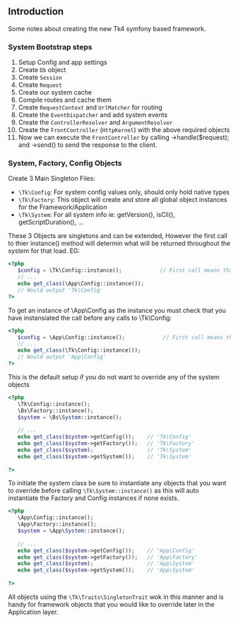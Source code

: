 
## Introduction


Some notes about creating the new Tk4 symfony based framework.


### System Bootstrap steps

1. Setup Config and app settings
1. Create `Db` object
1. Create `Session`
1. Create `Request`
1. Create our system cache
1. Compile routes and cache them
1. Create `RequestContext` and `UrlMatcher` for routing
1. Create the `EventDispatcher` and add system events
1. Create the `ControllerResolver` and `ArgumentResolver`
1. Create the `FrontController` (`HttpKernel`) with the above required objects
2. Now we can execute the `FrontController` by calling ->handle($request); and ->send() to send the response to the client.


### System, Factory, Config Objects

Create 3 Main Singleton Files:

 - `\Tk\Config`:    For system config values only, should only hold native types
 - `\Tk\Factory`:   This object will create and store all global object instances for the Framework/Application
 - `\Tk\System`:    For all system info ie: getVersion(), isCli(), getScriptDuration(), ...

These 3 Objects are singletons and can be extended, However the first call to thier instance() method
will determin what will be returned throughout the system for that load.
EG:
```php
<?php
   $config = \Tk\Config::instance();            // First call means that \Tk\Config is stored as the instance
   // ...
   echo get_class(\App\Config::instance());
   // Would output 'Tk\Config'
?>
```
To get an instance of \App\Config as the instance you must check that you have 
instansiated the call before any calls to \Tk\Config:

```php
<?php
   $config = \App\Config::instance();            // First call means that \App\Config is stored as the instance
   // ...
   echo get_class(\Tk\Config::instance());
   // Would output 'App\Config'
?>
```


This is the default setup if you do not want to override any of the system objects
```php
<?php
   \Tk\Config::instance();
   \Bs\Factory::instance();
   $system = \Bs\System::instance();
   
   // ...
   echo get_class($system->getConfig());    // 'Tk\Config'
   echo get_class($system->getFactory());   // 'Tk\Factory'
   echo get_class($system);                 // 'Tk\System'
   echo get_class($system->getSystem());    // 'Tk\System'
   
?>
```

To initiate the system class be sure to instantiate any objects that you want to override before calling `\Tk\System::instance()` 
as this will auto instantiate the Factory and Config instances if none exists.
```php
<?php
   \App\Config::instance();
   \App\Factory::instance();
   $system = \App\System::instance();
   
   // ...
   echo get_class($system->getConfig());    // 'App\Config'
   echo get_class($system->getFactory());   // 'App\Factory'
   echo get_class($system);                 // 'App\System'
   echo get_class($system->getSystem());    // 'App\System'
   
?>
```

All objects using the `\Tk\Traits\SingletonTrait` wok in this manner and is handy for framework objects
that you would like to override later in the Application layer.


